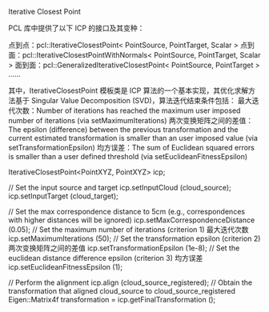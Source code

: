 Iterative Closest Point

PCL 库中提供了以下 ICP 的接口及其变种：

点到点：pcl::IterativeClosestPoint< PointSource, PointTarget, Scalar >
点到面：pcl::IterativeClosestPointWithNormals< PointSource, PointTarget, Scalar >
面到面：pcl::GeneralizedIterativeClosestPoint< PointSource, PointTarget >
……

其中，IterativeClosestPoint 模板类是 ICP 算法的一个基本实现，其优化求解方法基于 Singular Value Decomposition (SVD)，算法迭代结束条件包括：
最大迭代次数：Number of iterations has reached the maximum user imposed number of iterations (via setMaximumIterations)
两次变换矩阵之间的差值：The epsilon (difference) between the previous transformation and the current estimated transformation is smaller than an user imposed value (via setTransformationEpsilon)
均方误差：The sum of Euclidean squared errors is smaller than a user defined threshold (via setEuclideanFitnessEpsilon)

IterativeClosestPoint<PointXYZ, PointXYZ> icp;

// Set the input source and target
icp.setInputCloud (cloud_source);
icp.setInputTarget (cloud_target);

// Set the max correspondence distance to 5cm (e.g., correspondences with higher distances will be ignored)
icp.setMaxCorrespondenceDistance (0.05);
// Set the maximum number of iterations (criterion 1) 最大迭代次数
icp.setMaximumIterations (50);
// Set the transformation epsilon (criterion 2) 两次变换矩阵之间的差值
icp.setTransformationEpsilon (1e-8);
// Set the euclidean distance difference epsilon (criterion 3) 均方误差
icp.setEuclideanFitnessEpsilon (1);

// Perform the alignment
icp.align (cloud_source_registered);
// Obtain the transformation that aligned cloud_source to cloud_source_registered
Eigen::Matrix4f transformation = icp.getFinalTransformation ();


